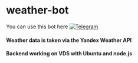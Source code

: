# weather-bot

You can use this bot here [![Telegram](https://img.shields.io/badge/Telegram-AEDEFC??style=for-the-badge&logo=telegram)](https://t.me/Chto_s_pogodoy_bot)

#### Weather data is taken via the Yandex Weather API

#### Backend working on VDS with Ubuntu and node.js
